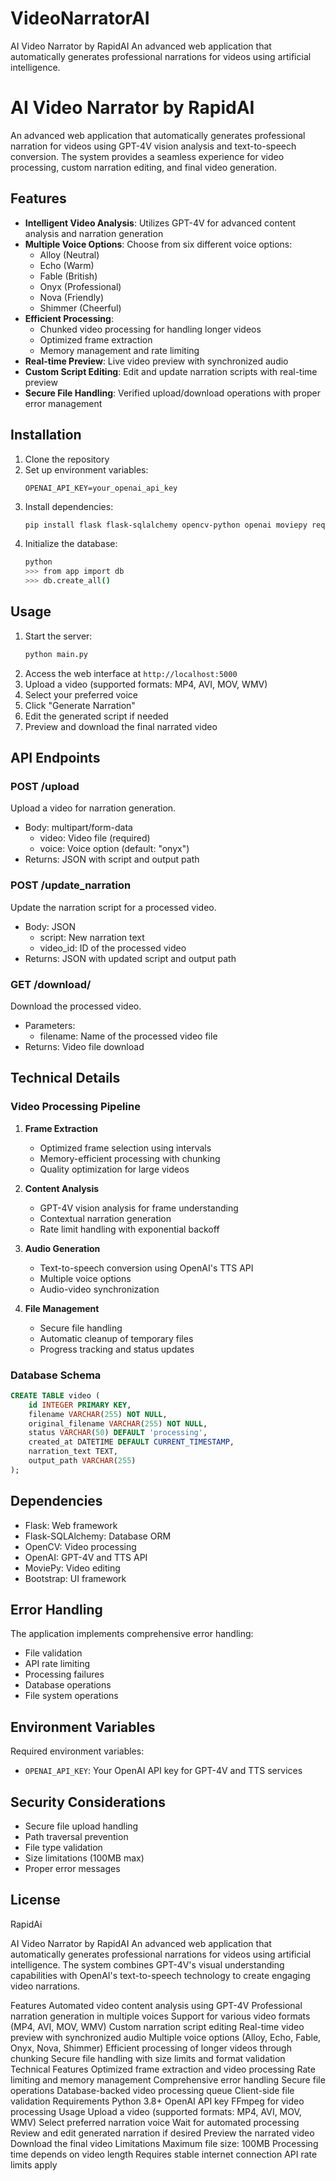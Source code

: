# VideoNarratorAI
AI Video Narrator by RapidAI An advanced web application that automatically generates professional narrations for videos using artificial intelligence. 

# AI Video Narrator by RapidAI

An advanced web application that automatically generates professional narration for videos using GPT-4V vision analysis and text-to-speech conversion. The system provides a seamless experience for video processing, custom narration editing, and final video generation.

## Features

- **Intelligent Video Analysis**: Utilizes GPT-4V for advanced content analysis and narration generation
- **Multiple Voice Options**: Choose from six different voice options:
  - Alloy (Neutral)
  - Echo (Warm)
  - Fable (British)
  - Onyx (Professional)
  - Nova (Friendly)
  - Shimmer (Cheerful)
- **Efficient Processing**: 
  - Chunked video processing for handling longer videos
  - Optimized frame extraction
  - Memory management and rate limiting
- **Real-time Preview**: Live video preview with synchronized audio
- **Custom Script Editing**: Edit and update narration scripts with real-time preview
- **Secure File Handling**: Verified upload/download operations with proper error management

## Installation

1. Clone the repository
2. Set up environment variables:
   ```
   OPENAI_API_KEY=your_openai_api_key
   ```
3. Install dependencies:
   ```bash
   pip install flask flask-sqlalchemy opencv-python openai moviepy requests
   ```
4. Initialize the database:
   ```bash
   python
   >>> from app import db
   >>> db.create_all()
   ```

## Usage

1. Start the server:
   ```bash
   python main.py
   ```
2. Access the web interface at `http://localhost:5000`
3. Upload a video (supported formats: MP4, AVI, MOV, WMV)
4. Select your preferred voice
5. Click "Generate Narration"
6. Edit the generated script if needed
7. Preview and download the final narrated video

## API Endpoints

### POST /upload
Upload a video for narration generation.
- Body: multipart/form-data
  - video: Video file (required)
  - voice: Voice option (default: "onyx")
- Returns: JSON with script and output path

### POST /update_narration
Update the narration script for a processed video.
- Body: JSON
  - script: New narration text
  - video_id: ID of the processed video
- Returns: JSON with updated script and output path

### GET /download/<filename>
Download the processed video.
- Parameters:
  - filename: Name of the processed video file
- Returns: Video file download

## Technical Details

### Video Processing Pipeline

1. **Frame Extraction**
   - Optimized frame selection using intervals
   - Memory-efficient processing with chunking
   - Quality optimization for large videos

2. **Content Analysis**
   - GPT-4V vision analysis for frame understanding
   - Contextual narration generation
   - Rate limit handling with exponential backoff

3. **Audio Generation**
   - Text-to-speech conversion using OpenAI's TTS API
   - Multiple voice options
   - Audio-video synchronization

4. **File Management**
   - Secure file handling
   - Automatic cleanup of temporary files
   - Progress tracking and status updates

### Database Schema

```sql
CREATE TABLE video (
    id INTEGER PRIMARY KEY,
    filename VARCHAR(255) NOT NULL,
    original_filename VARCHAR(255) NOT NULL,
    status VARCHAR(50) DEFAULT 'processing',
    created_at DATETIME DEFAULT CURRENT_TIMESTAMP,
    narration_text TEXT,
    output_path VARCHAR(255)
);
```

## Dependencies

- Flask: Web framework
- Flask-SQLAlchemy: Database ORM
- OpenCV: Video processing
- OpenAI: GPT-4V and TTS API
- MoviePy: Video editing
- Bootstrap: UI framework

## Error Handling

The application implements comprehensive error handling:
- File validation
- API rate limiting
- Processing failures
- Database operations
- File system operations

## Environment Variables

Required environment variables:
- `OPENAI_API_KEY`: Your OpenAI API key for GPT-4V and TTS services

## Security Considerations

- Secure file upload handling
- Path traversal prevention
- File type validation
- Size limitations (100MB max)
- Proper error messages

## License

RapidAi

AI Video Narrator by RapidAI
An advanced web application that automatically generates professional narrations for videos using artificial intelligence. The system combines GPT-4V's visual understanding capabilities with OpenAI's text-to-speech technology to create engaging video narrations.

Features
Automated video content analysis using GPT-4V
Professional narration generation in multiple voices
Support for various video formats (MP4, AVI, MOV, WMV)
Custom narration script editing
Real-time video preview with synchronized audio
Multiple voice options (Alloy, Echo, Fable, Onyx, Nova, Shimmer)
Efficient processing of longer videos through chunking
Secure file handling with size limits and format validation
Technical Features
Optimized frame extraction and video processing
Rate limiting and memory management
Comprehensive error handling
Secure file operations
Database-backed video processing queue
Client-side file validation
Requirements
Python 3.8+
OpenAI API key
FFmpeg for video processing
Usage
Upload a video (supported formats: MP4, AVI, MOV, WMV)
Select preferred narration voice
Wait for automated processing
Review and edit generated narration if desired
Preview the narrated video
Download the final video
Limitations
Maximum file size: 100MB
Processing time depends on video length
Requires stable internet connection
API rate limits apply
